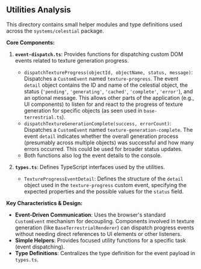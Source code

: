 ## Utilities Analysis

This directory contains small helper modules and type definitions used across the `systems/celestial` package.

**Core Components:**

1.  **`event-dispatch.ts`**: Provides functions for dispatching custom DOM events related to texture generation progress.
    *   `dispatchTextureProgress(objectId, objectName, status, message)`: Dispatches a `CustomEvent` named `texture-progress`. The event `detail` object contains the ID and name of the celestial object, the status (`'pending'`, `'generating'`, `'cached'`, `'complete'`, `'error'`), and an optional message. This allows other parts of the application (e.g., UI components) to listen for and react to the progress of texture generation for specific objects (as seen used in `base-terrestrial.ts`).
    *   `dispatchTextureGenerationComplete(success, errorCount)`: Dispatches a `CustomEvent` named `texture-generation-complete`. The event `detail` indicates whether the overall generation process (presumably across multiple objects) was successful and how many errors occurred. This could be used for broader status updates.
    *   Both functions also log the event details to the console.

2.  **`types.ts`**: Defines TypeScript interfaces used by the utilities.
    *   `TextureProgressEventDetail`: Defines the structure of the `detail` object used in the `texture-progress` custom event, specifying the expected properties and the possible values for the `status` field.

**Key Characteristics & Design:**

*   **Event-Driven Communication**: Uses the browser's standard `CustomEvent` mechanism for decoupling. Components involved in texture generation (like `BaseTerrestrialRenderer`) can dispatch progress events without needing direct references to UI elements or other listeners.
*   **Simple Helpers**: Provides focused utility functions for a specific task (event dispatching).
*   **Type Definitions**: Centralizes the type definition for the event payload in `types.ts`. 
